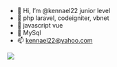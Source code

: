 - 👋 Hi, I’m @kennael22 junior level
- 🌱 php laravel, codeigniter, vbnet
- 🌱 javascript vue
- 🌱 MySql
- 📫 kennael22@yahoo.com

<img src="https://cr-skills-chart-widget.azurewebsites.net/api/api?username=kennael22">
<!---
kennael22/kennael22 is a ✨ special ✨ repository because its `README.md` (this file) appears on your GitHub profile.
You can click the Preview link to take a look at your changes.
--->
